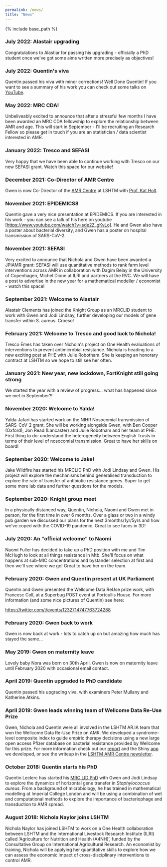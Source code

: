 ```yaml
---
permalink: /news/
title: "News"
---
```


{% include base_path %}
### July 2022: Alastair upgrading
Congratulations to Alastiar for passing his upgrading - officially a PhD student once we've got some aims written more precisely as objectives! 

### July 2022: Quentin's viva
Quentin passed his viva with minor corrections! Well Done Quentin! If you want to see a summary of his work you can check out some talks on [YouTube](https://www.youtube.com/channel/UCamYP_kVMo-46s3tRiAH4nQ).

### May 2022: MRC CDA! 
Unbeliveably excited to announce that after a stressful few months I have been awarded an MRC CDA fellowship to explore the relationship between AMR and age. This will start in September - I'll be recruiting an Research Fellow so please get in touch if you are an statistician / data scientist interested in AMR. 

### January 2022: Tresco and SEFASI
Very happy that we have been able to continue working with Tresco on our new SEFASI grant. Watch this space for our website! 

### December 2021: Co-Director of AMR Centre
Gwen is now Co-Director of the [AMR Centre](https://www.lshtm.ac.uk/research/centres/amr) at LSHTM with [Prof. Kat Holt](https://www.lshtm.ac.uk/aboutus/people/holt.kat).

### November 2021: EPIDEMICS8
Quentin gave a very nice presentation at EPIDEMICS. If you are interested in his work - you can see a talk of his here on youtube [https://www.youtube.com/watch?v=sde2Z_gKvLo]. He and Gwen also have a poster about bacterial diversity, and Gwen has a poster on hospital transmission of SARS-CoV-2. 

### November 2021: SEFASI 
Very excited to announce that Nichola and Gwen have been awarded a JPIAMR grant: SEFASI will use quantitative methods to rank farm level interventions across AMR in collaboration with Dagim Belay in the University of Copenhagen, Michel Dione at ILRI and partners at the RVC. We will have a post to advertise in the new year for a mathematical modeller / economist - watch this space! 


### September 2021: Welcome to Alastair
Alastair Clements has joined the Knight Group as an MRCLID student to work with Gwen and Jodi Lindsay, further developing our models of gene transfer within S. aureus. Croeso!


### February 2021: Welcome to Tresco and good luck to Nichola!

Tresco Emes has taken over Nichola's project on One Health evaluations of interventions to prevent antimicrobial resistance. Nichola is heading to a new exciting post at PHE with Julie Robotham. She is keeping an honorary contract at LSHTM so we hope to still see her often. 

### January 2021: New year, new lockdown, FortKnight still going strong

We started the year with a review of progress... what has happened since we met in September?! 

### November 2020: Welcome to Yalda!

Yalda Jafari has started work on the NIHR Nosocomial transmission of SARS-CoV-2 grant. She will be working alongside Gwen, with Ben Cooper (Oxford), Jon Read (Lancaster) and Julie Robotham and her team at PHE. First thing to do: understand the heterogeneity between English Trusts in terms of their level of nosocomial transmission. Great to have her skills on board! 

### September 2020: Welcome to Jake!

Jake Wildfire has started his MRCLID PhD with Jodi Lindsay and Gwen. His project will explore the mechanisms behind generalised transduction to explore the rate of transfer of antibiotic resistance genes. Super to get some more lab data and further questions for the models. 

### September 2020: Knight group meet 

In a physically distanced way, Quentin, Nichola, Naomi and Gwen met in person, for the first time in over 6 months. Over a glass or two in a windy pub garden we discussed our plans for the next 3months/1yr/5yrs and how we've coped with the COVID-19 pandemic. Great to see faces in 3D! 

### July 2020: An "official welcome" to Naomi

Naomi Fuller has decided to take up a PhD position with me and Tim McHugh to look at all things resistance in Mtb. She'll focus on what happens at sub-MIC concentrations and bystander selection at first and then we'll see where we go! Great to have her on the team. 

### February 2020: Gwen and Quentin present at UK Parliament

Quentin and Gwen presented the Wellcome Data ReUse prize work, with Francesc Coll, at a Superbug POST event at Portcullis House. For more information (and some nice pictures of Quentin) see here: 

https://twitter.com/i/events/1232714747763724288

### February 2020: Gwen back to work

Gwen is now back at work - lots to catch up on but amazing how much has stayed the same...

### May 2019: Gwen on maternity leave

Lovely baby Nora was born on 30th April. Gwen is now on maternity leave until February 2020 with occasional email contact. 

### April 2019: Quentin upgraded to PhD candidate

Quentin passed his upgrading viva, with examiners Peter Mullany and Katherine Atkins. 

### April 2019: Gwen leads winning team of Wellcome Data Re-Use Prize

Gwen, Nichola and Quentin were all involved in the LSHTM AR.IA team that won the Wellcome Data Re-Use Prize on AMR. We developed a syndrome-level composite index to guide empiric therapy decisions using a new large open access Pfizer database on bacterial resistance provided by Wellcome for this prize. For more information check out our [report](https://www.synapse.org/#!Synapse:syn18201040/wiki/588540) and the Shiny [app](https://gwenknight.shinyapps.io/empiric_prescribing/) we developed, or see the writeup in the [LSHTM AMR Centre newsletter](https://us14.campaign-archive.com/?u=df3850780881af5c9b292f260&id=22095d320b). 

### October 2018: Quentin starts his PhD

Quentin Leclerc has started his [MRC LID PhD](http://mrc-lid.lshtm.ac.uk/studentshipcohort/) with Gwen and Jodi Lindsay to explore the dynamics of horizontal gene transfer in *Staphylococcus aureus*. From a background of microbiology, he has trained in mathematical modelling at Imperial College London and will be using a combination of wet and computational methods to explore the importance of bacteriophage and transduction to AMR spread. 

### August 2018: Nichola Naylor joins LSHTM

Nichola Naylor has joined LSHTM to work on a One Health collaboration between LSHTM and the International Livestock Research Institute (ILRI) called ‘Agriculture for Nutrition and Health (A4NH)’, funded by the Consultative Group on International Agricultural Research. An economist by training, Nichola will be applying her quantitative skills to explore how we can assess the economic impact of cross-disciplinary interventions to control AMR. 
